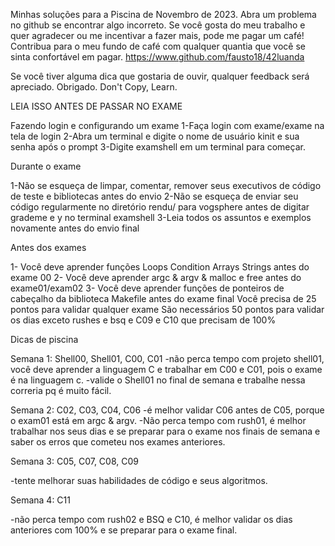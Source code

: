 Minhas soluções para a Piscina de Novembro de 2023.
Abra um problema no github se encontrar algo incorreto.
Se você gosta do meu trabalho e quer agradecer ou me incentivar a fazer mais, pode me pagar um café!
Contribua para o meu fundo de café com qualquer quantia que você se sinta confortável em pagar.
https://www.github.com/fausto18/42luanda

Se você tiver alguma dica que gostaria de ouvir, qualquer feedback será apreciado. Obrigado.
Don't Copy, Learn.

LEIA ISSO ANTES DE PASSAR NO EXAME

Fazendo login e configurando um exame
1-Faça login com exame/exame na tela de login
2-Abra um terminal e digite o nome de usuário kinit e sua senha após o prompt
3-Digite examshell em um terminal para começar.

Durante o exame

1-Não se esqueça de limpar, comentar, remover seus executivos de código de teste e bibliotecas antes do envio
2-Não se esqueça de enviar seu código regularmente no diretório rendu/ para vogsphere antes de digitar grademe e y no terminal examshell
3-Leia todos os assuntos e exemplos novamente antes do envio final

Antes dos exames

1- Você deve aprender funções Loops Condition Arrays Strings antes do exame 00
2- Você deve aprender argc & argv & malloc e free antes do exame01/exam02
3- Você deve aprender funções de ponteiros de cabeçalho da biblioteca Makefile antes do exame final
Você precisa de 25 pontos para validar qualquer exame
São necessários 50 pontos para validar os dias exceto rushes e bsq e C09 e C10 que precisam de 100%

Dicas de piscina

Semana 1: Shell00, Shell01, C00, C01
-não perca tempo com projeto shell01, você deve aprender a linguagem C e trabalhar em C00 e C01, pois o exame é na linguagem c.
-valide o Shell01 no final de semana e trabalhe nessa correria pq é muito fácil.

Semana 2: C02, C03, C04, C06
-é melhor validar C06 antes de C05, porque o exam01 está em argc & argv.
-Não perca tempo com rush01, é melhor trabalhar nos seus dias e se preparar para o exame nos finais de semana e saber os erros que cometeu nos exames anteriores.

Semana 3: C05, C07, C08, C09

-tente melhorar suas habilidades de código e seus algoritmos.

Semana 4: C11

-não perca tempo com rush02 e BSQ e C10, é melhor validar os dias anteriores com 100% e se preparar para o exame final.
